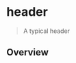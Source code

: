 # header

[Squiz Boilerplate]: https://gitlab.squiz.net/boilerplate/squiz-boilerplate

> A typical header

## Overview